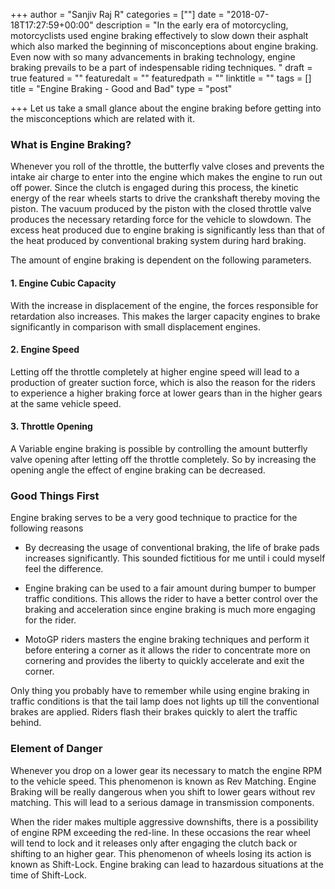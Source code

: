 +++
author = "Sanjiv Raj R"
categories = [""]
date = "2018-07-18T17:27:59+00:00"
description = "In the early era of motorcycling, motorcyclists used engine braking effectively to slow down their asphalt which also marked the beginning of misconceptions about engine braking. Even now with so many advancements in braking technology, engine braking prevails to be a part of indespensable riding techniques. "
draft = true
featured = ""
featuredalt = ""
featuredpath = ""
linktitle = ""
tags = []
title = "Engine Braking - Good and Bad"
type = "post"

+++
Let us take a small glance about the engine braking before getting into the misconceptions which are related with it.

### What is Engine Braking?

Whenever you roll of the throttle, the butterfly valve closes and prevents the intake air charge to enter into the engine which makes the engine to run out off power. Since the clutch is engaged during this process, the kinetic energy of the rear wheels starts to drive the crankshaft thereby moving the piston. The vacuum produced by the piston with the closed throttle valve produces the necessary retarding force for the vehicle to slowdown. The excess heat produced due to engine braking is significantly less than that of the heat produced by conventional braking system during hard braking.

The amount of engine braking is dependent on the following parameters.

#### 1. Engine Cubic Capacity

With the increase in displacement of the engine, the forces responsible for retardation also increases. This makes the larger capacity engines to brake significantly in comparison with small displacement engines.

#### 2. Engine Speed

Letting off the throttle completely at higher engine speed will lead to a production of greater suction force, which is also the reason for the riders to experience a higher braking force at lower gears than in the higher gears at the same vehicle speed.

#### 3. Throttle Opening

A Variable engine braking is possible by controlling the amount butterfly valve opening after letting off the throttle completely. So by increasing the opening angle the effect of engine braking can be decreased.

### Good Things First

Engine braking serves to be a very good technique to practice for the following reasons

* By decreasing the usage of conventional braking, the life of brake pads increases significantly. This sounded fictitious for me until i could myself feel the difference.


* Engine braking can be used to a fair amount during bumper to bumper traffic conditions. This allows the rider to have a better control over the braking and acceleration since engine braking is much more engaging for the rider.


* MotoGP riders masters the engine braking techniques and perform it before entering a corner as it allows the rider to concentrate more on cornering and provides the liberty to quickly accelerate and exit the corner.

Only thing you probably have to remember while using engine braking in traffic conditions is that the tail lamp does not lights up till the conventional brakes are applied. Riders flash their brakes quickly to alert the traffic behind.

### Element of Danger

Whenever you drop on a lower gear its necessary to match the engine RPM to the vehicle speed. This phenomenon is known as Rev Matching. Engine Braking will be really dangerous when you shift to lower gears without rev matching. This will lead to a serious damage in transmission components.

When the rider makes multiple aggressive downshifts, there is a possibility of engine RPM exceeding the red-line. In these occasions the rear wheel will tend to lock and it releases only after engaging the clutch back or shifting to an higher gear. This phenomenon of wheels losing its action is known as Shift-Lock. Engine braking can lead to hazardous situations at the time of Shift-Lock.